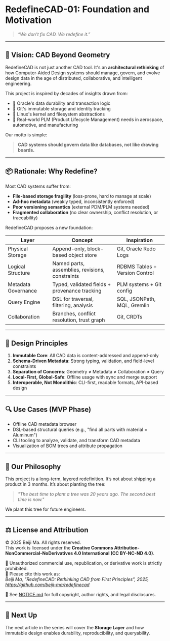 # RedefineCAD-01: Foundation and Motivation

> *“We don't fix CAD. We redefine it.”*

---

## 🚀 Vision: CAD Beyond Geometry

RedefineCAD is not just another CAD tool. It's an **architectural rethinking** of how Computer-Aided Design systems should manage, govern, and evolve design data in the age of distributed, collaborative, and intelligent engineering.

This project is inspired by decades of insights drawn from:
- 🧱 Oracle's data durability and transaction logic
- 🌳 Git's immutable storage and identity tracking
- 🧠 Linux's kernel and filesystem abstractions
- 📀 Real-world PLM (Product Lifecycle Management) needs in aerospace, automotive, and manufacturing

Our motto is simple:
> **CAD systems should govern data like databases, not like drawing boards.**

---

## 📦 Rationale: Why Redefine?

Most CAD systems suffer from:
- **File-based storage fragility** (loss-prone, hard to manage at scale)
- **Ad-hoc metadata** (weakly typed, inconsistently enforced)
- **Poor versioning semantics** (external PDM/PLM systems needed)
- **Fragmented collaboration** (no clear ownership, conflict resolution, or traceability)

RedefineCAD proposes a new foundation:

| Layer               | Concept                                        | Inspiration                       |
|---------------------|------------------------------------------------|-----------------------------------|
| Physical Storage    | Append-only, block-based object store         | Git, Oracle Redo Logs             |
| Logical Structure   | Named parts, assemblies, revisions, constraints | RDBMS Tables + Version Control    |
| Metadata Governance | Typed, validated fields + provenance tracking | PLM systems + Git config          |
| Query Engine        | DSL for traversal, filtering, analysis        | SQL, JSONPath, MQL, Gremlin            |
| Collaboration       | Branches, conflict resolution, trust graph    | Git, CRDTs                        |

---

## 🧱 Design Principles

1. **Immutable Core**: All CAD data is content-addressed and append-only
2. **Schema-Driven Metadata**: Strong typing, validation, and field-level constraints
3. **Separation of Concerns**: Geometry ≠ Metadata ≠ Collaboration ≠ Query
4. **Local-First, Global-Safe**: Offline usage with sync and merge support
5. **Interoperable, Not Monolithic**: CLI-first, readable formats, API-based design

---

## 🔍 Use Cases (MVP Phase)

- Offline CAD metadata browser
- DSL-based structural queries (e.g., "find all parts with material = Aluminum")
- CLI tooling to analyze, validate, and transform CAD metadata
- Visualization of BOM trees and attribute propagation

---

## 🌱 Our Philosophy

This project is a long-term, layered redefinition. It’s not about shipping a product in 3 months. It’s about planting the tree:

> *"The best time to plant a tree was 20 years ago. The second best time is now."*

We plant this tree for future engineers.

---

## ⚖️ License and Attribution

© 2025 Beiji Ma. All rights reserved.  
This work is licensed under the **Creative Commons Attribution-NonCommercial-NoDerivatives 4.0 International (CC BY-NC-ND 4.0)**.

🚫 Unauthorized commercial use, republication, or derivative work is strictly prohibited.  
🔗 Please cite this work as:  
*Beiji Ma, "RedefineCAD: Rethinking CAD from First Principles", 2025, https://github.com/beiji-ma/redefinecad*

📄 See [NOTICE.md](./NOTICE.md) for full copyright, author rights, and legal disclosures.

---

## 📌 Next Up

The next article in the series will cover the **Storage Layer** and how immutable design enables durability, reproducibility, and queryability.

